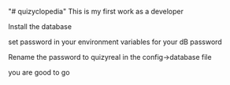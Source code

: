 "# quizyclopedia" 
This is my first work as a developer

Install the database

set password in your environment variables for your dB password


Rename the password to quizyreal in the config->database file


you are good to go